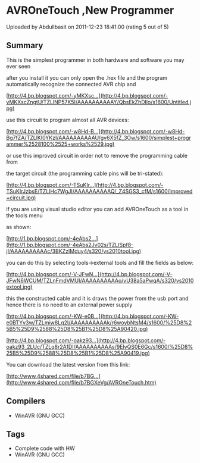 # AVROneTouch ,New Programmer

Uploaded by Abdullbasit on 2011-12-23 18:41:00 (rating 5 out of 5)

## Summary

This is the simplest programmer in both hardware and software you may ever seen  

after you install it you can only open the .hex file and the program automatically recognize the connected AVR chip and


[http://4.bp.blogspot.com/-yMKXsc...](http://4.bp.blogspot.com/-yMKXscZngtU/TZLlNP57K5I/AAAAAAAAAAY/QbsEkZhDIlo/s1600/Untitled.jpg)


use this circuit to program almost all AVR devices:


[http://4.bp.blogspot.com/-w8Hd-B...](http://4.bp.blogspot.com/-w8Hd-Bg7fZA/TZLlKI0YKzI/AAAAAAAAAAU/gv6X5fZ_3Ow/s1600/simplest+programmer%2528100%2525+works%2529.jpg)


or use this improved circuit in order not to remove the programming cable from  

the target circuit (the programming cable pins will be tri-stated):


[http://4.bp.blogspot.com/-TSuKIr...](http://4.bp.blogspot.com/-TSuKIrJzbsE/TZLlHc7WgJI/AAAAAAAAAAQ/_Z4SGS3_cfM/s1600/improved+circuit.jpg)


if you are using visual studio editor you can add AVROneTouch as a tool in the tools menu  

as shown:


[http://1.bp.blogspot.com/-4eAbs2...](http://1.bp.blogspot.com/-4eAbs2Jv02s/TZLlSpf8-jI/AAAAAAAAAAc/3BKZzIMduy4/s320/vs2010tool.jpg)


you can do this by selecting tools->external tools and fill the fields as below:


[http://4.bp.blogspot.com/-V-JFwN...](http://4.bp.blogspot.com/-V-JFwN6WCUM/TZLnFmdVMUI/AAAAAAAAAAo/vU38a5aPwqA/s320/vs2010extool.jpg)


this the constructed cable and it is draws the power from the usb port and hence there is no need to an external power supply 


[http://4.bp.blogspot.com/-KW-e0B...](http://4.bp.blogspot.com/-KW-e0BTYv3w/TZLmiw8Lq2I/AAAAAAAAAAk/r6woybNtsM4/s1600/%25D8%25B5%25D9%2588%25D8%25B1%25D8%25A90420.jpg)


[http://4.bp.blogspot.com/-oakz93...](http://4.bp.blogspot.com/-oakz93_2LUc/TZLq8r2A1DI/AAAAAAAAAAs/9ElvQS0E6Gc/s1600/%25D8%25B5%25D9%2588%25D8%25B1%25D8%25A90419.jpg)


You can download the latest version from this link:


 [http://www.4shared.com/file/b7BG...](http://www.4shared.com/file/b7BGXeVg/AVROneTouch.htm)

## Compilers

- WinAVR (GNU GCC)

## Tags

- Complete code with HW
- WinAVR (GNU GCC)
